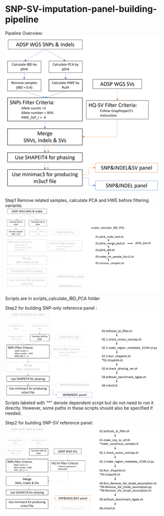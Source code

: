 # SNP-SV-imputation-panel-building-pipeline

Pipeline Overview:
![alt text](https://github.com/plCas/SNP-SV-imputation-panel-building-pipeline/blob/main/Images/Overview.png?raw=true "Title")


Step1 Remove related samples, calculate PCA and HWE before filtering variants:
![alt text](https://github.com/plCas/SNP-SV-imputation-panel-building-pipeline/blob/main/Images/Step1.png?raw=true "Title")

Scripts are in scripts_calculate_IBD_PCA folder 





Step2 for building SNP-only reference panel :
![alt text](https://github.com/plCas/SNP-SV-imputation-panel-building-pipeline/blob/main/Images/Step2_SNP-only.png?raw=true "Title")
Scripts labeled with "*" denote dependent script but do not need to run it directly. However, some paths in these scripts should also be specified if needed.





Step2 for building SNP-SV reference panel:
![alt text](https://github.com/plCas/SNP-SV-imputation-panel-building-pipeline/blob/main/Images/Step2_SNP-SV.png?raw=true "Title")
